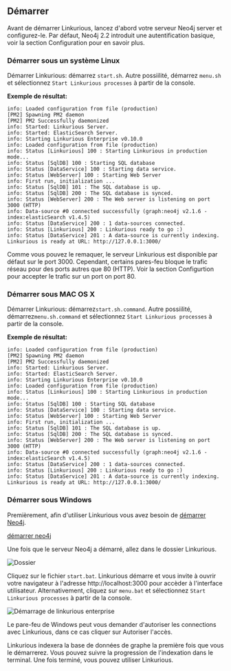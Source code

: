 ## Démarrer

Avant de démarrer Linkurious, lancez d'abord votre serveur Neo4j server et configurez-le. Par défaut, Neo4j 2.2 introduit une autentification basique, voir la section Configuration pour en savoir plus. 

### Démarrer sous un système Linux

Démarrer Linkurious: démarrez `start.sh`. Autre possiilité, démarrez `menu.sh` et sélectionnez  `Start Linkurious processes` à partir de la console.

**Exemple de résultat:**
```Text
info: Loaded configuration from file (production)
[PM2] Spawning PM2 daemon
[PM2] PM2 Successfully daemonized
info: Started: Linkurious Server.
info: Started: ElasticSearch Server.
info: Starting Linkurious Enterprise v0.10.0
info: Loaded configuration from file (production)
info: Status [Linkurious] 100 : Starting Linkurious in production mode... 
info: Status [SqlDB] 100 : Starting SQL database 
info: Status [DataService] 100 : Starting data service. 
info: Status [WebServer] 100 : Starting Web Server
info: First run, initialization ...
info: Status [SqlDB] 101 : The SQL database is up.
info: Status [SqlDB] 200 : The SQL database is synced.
info: Status [WebServer] 200 : The Web server is listening on port 3000 (HTTP)
info: Data-source #0 connected successfully (graph:neo4j v2.1.6 - index:elasticSearch v1.4.5)
info: Status [DataService] 200 : 1 data-sources connected. 
info: Status [Linkurious] 200 : Linkurious ready to go :) 
info: Status [DataService] 201 : A data-source is currently indexing.
Linkurious is ready at URL: http://127.0.0.1:3000/
```

Comme vous pouvez le remaquer, le serveur Linkurious est disponible par défaut sur le port  3000. Cependant, certains pares-feu bloque le trafic réseau pour des ports autres que 80 (HTTP). Voir la section Configurtion pour accepter le trafic sur un port on port 80.


### Démarrer sous MAC OS X


Démarrer Linkurious: démarrez`start.sh.command`. Autre possiilité, démarrez`menu.sh.command` et sélectionnez `Start Linkurious processes` à partir de la console.

**Exemple de résultat:** 
```Text
info: Loaded configuration from file (production)
[PM2] Spawning PM2 daemon
[PM2] PM2 Successfully daemonized
info: Started: Linkurious Server.
info: Started: ElasticSearch Server.
info: Starting Linkurious Enterprise v0.10.0
info: Loaded configuration from file (production)
info: Status [Linkurious] 100 : Starting Linkurious in production mode... 
info: Status [SqlDB] 100 : Starting SQL database 
info: Status [DataService] 100 : Starting data service. 
info: Status [WebServer] 100 : Starting Web Server
info: First run, initialization ...
info: Status [SqlDB] 101 : The SQL database is up.
info: Status [SqlDB] 200 : The SQL database is synced.
info: Status [WebServer] 200 : The Web server is listening on port 3000 (HTTP)
info: Data-source #0 connected successfully (graph:neo4j v2.1.6 - index:elasticSearch v1.4.5)
info: Status [DataService] 200 : 1 data-sources connected. 
info: Status [Linkurious] 200 : Linkurious ready to go :) 
info: Status [DataService] 201 : A data-source is currently indexing.
Linkurious is ready at URL: http://127.0.0.1:3000/
```


### Démarrer sous Windows

Premièrement, afin d'utiliser Linkurious vous avez besoin de [démarrer Neo4j](http://neo4j.com/download/).


[démarrer neo4j](Launching-neo4j.png)

Une fois que le serveur Neo4j a démarré, allez dans le dossier Linkurious.

![Dossier](Folder.png)

Cliquez sur le fichier `start.bat`. Linkurious démarre et vous invite à ouvrir votre navigateur  à l'adresse  http://localhost:3000 pour accèder à l'interface utilisateur. Alternativement, cliquez sur  `menu.bat` et sélectionnez `Start Linkurious processes` à partir de la console.

![Démarrage de linkurious enterprise](Startup.png)

<div class="alert alert-warning">
    <i class="octicon octicon-stop"></i> Le pare-feu de Windows peut vous demander d'autoriser les connections avec Linkurious, dans ce cas cliquer sur Autoriser l'accès.
</div>

Linkurious indexera la base de données de graphe la première fois que vous le démarrerez. Vous pouvez suivre la progression de l'indexation dans le terminal. Une fois terminé, vous pouvez utiliser Linkurious.



